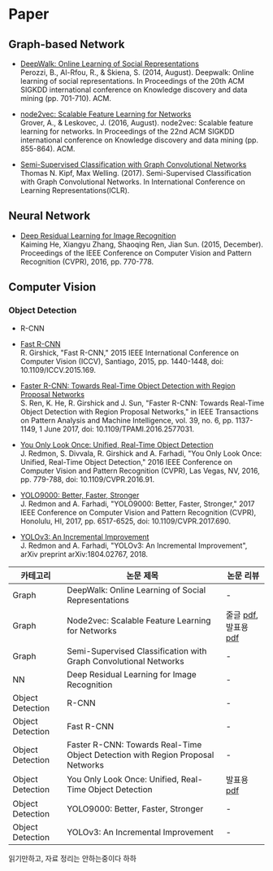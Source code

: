 # Paper

## Graph-based Network
- [DeepWalk: Online Learning of Social Representations](https://arxiv.org/pdf/1403.6652.pdf) <br>
Perozzi, B., Al-Rfou, R., & Skiena, S. (2014, August). Deepwalk: Online learning of social representations. In Proceedings of the 20th ACM SIGKDD international conference on Knowledge discovery and data mining (pp. 701-710). ACM.

- [node2vec: Scalable Feature Learning for Networks](https://cs.stanford.edu/~jure/pubs/node2vec-kdd16.pdf) <br>
Grover, A., & Leskovec, J. (2016, August). node2vec: Scalable feature learning for networks. In Proceedings of the 22nd ACM SIGKDD international conference on Knowledge discovery and data mining (pp. 855-864). ACM.

- [Semi-Supervised Classification with Graph Convolutional Networks](https://arxiv.org/pdf/1609.02907) <br>
Thomas N. Kipf, Max Welling. (2017). Semi-Supervised Classification with Graph Convolutional Networks. In International Conference on Learning Representations(ICLR).

## Neural Network
- [Deep Residual Learning for Image Recognition](https://www.cv-foundation.org/openaccess/content_cvpr_2016/papers/He_Deep_Residual_Learning_CVPR_2016_paper.pdf) <br>
Kaiming He, Xiangyu Zhang, Shaoqing Ren, Jian Sun. (2015, December). Proceedings of the IEEE Conference on Computer Vision and Pattern Recognition (CVPR), 2016, pp. 770-778.

## Computer Vision
### Object Detection
- R-CNN 
- [Fast R-CNN](https://arxiv.org/pdf/1504.08083) <br>
R. Girshick, "Fast R-CNN," 2015 IEEE International Conference on Computer Vision (ICCV), Santiago, 2015, pp. 1440-1448, doi: 10.1109/ICCV.2015.169.

- [Faster R-CNN: Towards Real-Time Object Detection with Region Proposal Networks](https://arxiv.org/pdf/1506.01497) <br>
S. Ren, K. He, R. Girshick and J. Sun, "Faster R-CNN: Towards Real-Time Object Detection with Region Proposal Networks," in IEEE Transactions on Pattern Analysis and Machine Intelligence, vol. 39, no. 6, pp. 1137-1149, 1 June 2017, doi: 10.1109/TPAMI.2016.2577031.

 - [You Only Look Once: Unified, Real-Time Object Detection](https://arxiv.org/pdf/1506.02640) <br>
 J. Redmon, S. Divvala, R. Girshick and A. Farhadi, "You Only Look Once: Unified, Real-Time Object Detection," 2016 IEEE Conference on Computer Vision and Pattern Recognition (CVPR), Las Vegas, NV, 2016, pp. 779-788, doi: 10.1109/CVPR.2016.91.
 
 - [YOLO9000: Better, Faster, Stronger](https://arxiv.org/pdf/1612.08242) <br>
 J. Redmon and A. Farhadi, "YOLO9000: Better, Faster, Stronger," 2017 IEEE Conference on Computer Vision and Pattern Recognition (CVPR), Honolulu, HI, 2017, pp. 6517-6525, doi: 10.1109/CVPR.2017.690.
 
- [YOLOv3: An Incremental Improvement](https://arxiv.org/pdf/1804.02767) <br>
J. Redmon and A. Farhadi, "YOLOv3: An Incremental Improvement", arXiv preprint arXiv:1804.02767, 2018. 



|카테고리|논문 제목|논문 리뷰|
|-----|---------|---|
|Graph|DeepWalk: Online Learning of Social Representations |-|
|Graph|Node2vec: Scalable Feature Learning for Networks | 줄글 [pdf](https://github.com/2hyes/Papers/blob/main/node2vec.pdf), 발표용 [pdf](https://github.com/2hyes/Papers/blob/main/node2vec(발표용).pdf)|
|Graph|Semi-Supervised Classification with Graph Convolutional Networks | - |
|NN|Deep Residual Learning for Image Recognition| - |
|Object Detection|R-CNN| - |
|Object Detection|Fast R-CNN| - |
|Object Detection|Faster R-CNN: Towards Real-Time Object Detection with Region Proposal Networks| - |
|Object Detection|You Only Look Once: Unified, Real-Time Object Detection| 발표용 [pdf](https://github.com/2hyes/Papers/blob/main/YOLOv1%20발표용.pdf) |
|Object Detection|YOLO9000: Better, Faster, Stronger| - |
|Object Detection|YOLOv3: An Incremental Improvement| - |

읽기만하고, 자료 정리는 안하는중이다 하하

